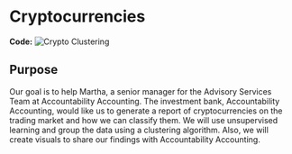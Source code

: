 # Cryptocurrencies
**Code:** ![Crypto Clustering](crypto_clustering.ipynb)
## Purpose
Our goal is to help Martha, a senior manager for the Advisory Services Team at Accountability Accounting. The investment bank, Accountability Accounting, would like us to generate a report of cryptocurrencies on the trading market and how we can classify them. We will use unsupervised learning and group the data using a clustering algorithm. Also, we will create visuals to share our findings with Accountability Accounting.
